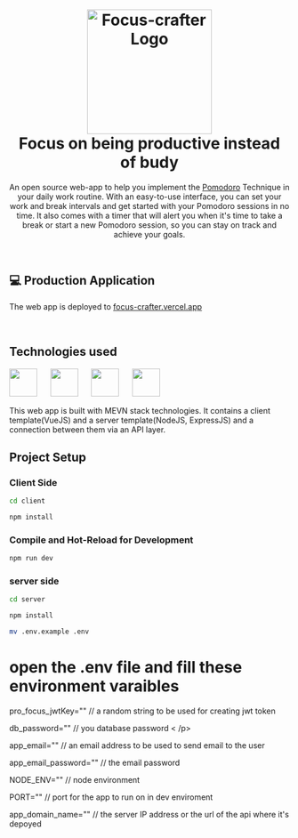 <h1 align="center">
  <img src="https://focus-crafter.vercel.app/logo.png" alt="Focus-crafter Logo" width="224px"/><br/>
  Focus on being productive instead of budy
</h1>
<p align="center">An open source web-app to help you implement the <a href="https://en.wikipedia.org/wiki/Pomodoro_Technique" target="_blank">Pomodoro</a> Technique in your daily work routine. 
With an easy-to-use interface, you can set your work and break intervals and get started with your Pomodoro sessions in no time. 
It also comes with a timer that will alert you when it's time to take a break or start a new Pomodoro session, so you can stay on track and achieve your goals.</p>

<br/>

## 💻 Production Application

The web app is deployed to [focus-crafter.vercel.app](https://focus-crafter.vercel.app)

<br/>


## Technologies used

<img src="https://encrypted-tbn0.gstatic.com/images?q=tbn:ANd9GcSOOiKh1Xk5RDZFKPkVXYfi8U-t2cuotiAOR7G_7w_HWXfV02TMnd9wnVM" height="50" /> &nbsp;&nbsp;&nbsp;&nbsp;&nbsp;<img src="https://i.cloudup.com/zfY6lL7eFa-3000x3000.png" height="50" /> &nbsp;&nbsp;&nbsp;&nbsp;&nbsp;<img src="/docs/Vue.js_Logo.svg.png" height="50" />  &nbsp;&nbsp;&nbsp;&nbsp;&nbsp;<img src="https://upload.wikimedia.org/wikipedia/commons/7/7e/Node.js_logo_2015.svg" height="50" /> 

This web app is built with MEVN stack technologies. It contains a client template(VueJS) and a server template(NodeJS, ExpressJS) and a connection between them via an API layer.

## Project Setup

### Client Side

```sh
cd client

npm install
```

### Compile and Hot-Reload for Development


```sh
npm run dev
```

### server side


```sh
cd server

npm install

mv .env.example .env

```
<h1>open the .env file and fill these environment  varaibles </h1>


<p> pro_focus_jwtKey="" // a random string to be used for creating jwt token </p>
<p> db_password="" // you database password < /p> 
<p> app_email="" // an email address to be used to send email to the user </p> 
<p>  app_email_password="" // the email password </p> 
<p>  NODE_ENV="" // node environment </p> 
<p>  PORT="" // port for the app to run on in dev enviroment  </p> 
<p>  app_domain_name="" // the server IP address or the url of the api where it's depoyed </p> 
